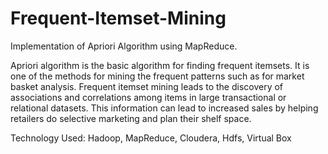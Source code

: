 # Frequent-Itemset-Mining
Implementation of Apriori Algorithm using MapReduce.

Apriori algorithm is the basic algorithm for finding frequent itemsets. It is one of the methods for mining the frequent patterns such as for market basket analysis. Frequent itemset mining leads to the discovery of associations and correlations among items in large transactional or relational datasets. This information can lead to increased sales by helping retailers do selective marketing and plan their shelf space.

Technology Used: Hadoop, MapReduce, Cloudera, Hdfs, Virtual Box
